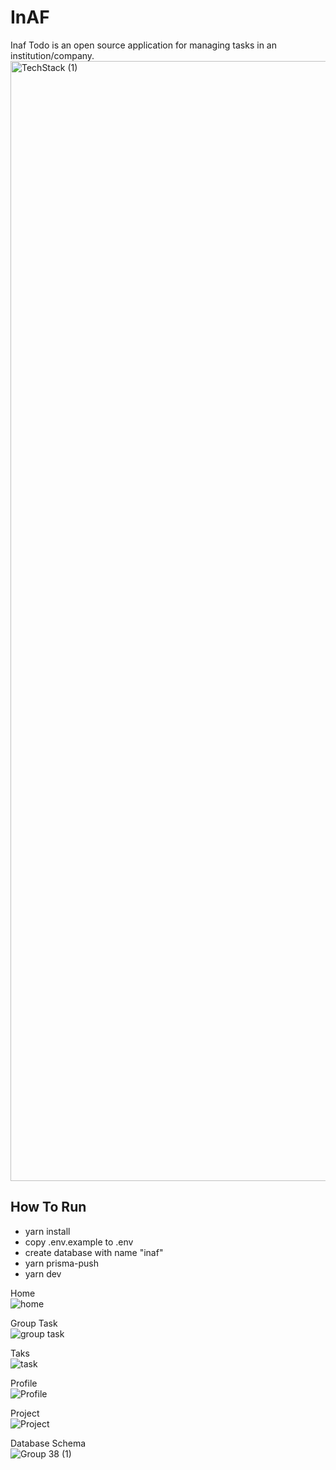 # InAF
Inaf Todo is an open source application for managing tasks in an institution/company.
<img width="1792" alt="TechStack (1)" src="https://user-images.githubusercontent.com/39044004/162791755-2ed66cf7-1b3e-49db-98d6-b478385e1792.png">


## How To Run
- yarn install
- copy .env.example to .env
- create database with name "inaf"
- yarn prisma-push
- yarn dev

Home <br>
![home](https://user-images.githubusercontent.com/39044004/153438183-6c64f1a7-3246-42fa-911b-5bc83c94da67.png)

Group Task <br>
![group task](https://user-images.githubusercontent.com/39044004/153438299-0ffc057b-1cd5-4c88-9ec5-f2f4605b29e4.png)

Taks <br>
![task](https://user-images.githubusercontent.com/39044004/153438373-6ce27625-21ec-46d5-a490-960cdabe0435.png)

Profile <br>
![Profile](https://user-images.githubusercontent.com/39044004/153438468-5c6d9bc6-8e7b-43e1-8c09-66035c84be7a.png)

Project <br>
![Project](https://user-images.githubusercontent.com/39044004/153438495-92e28420-1561-42e6-bbed-1155cd8c89ba.png)

Database Schema <br>
![Group 38 (1)](https://user-images.githubusercontent.com/39044004/153439231-90534900-ecf3-4c10-83d8-0cc537a9884f.png)

